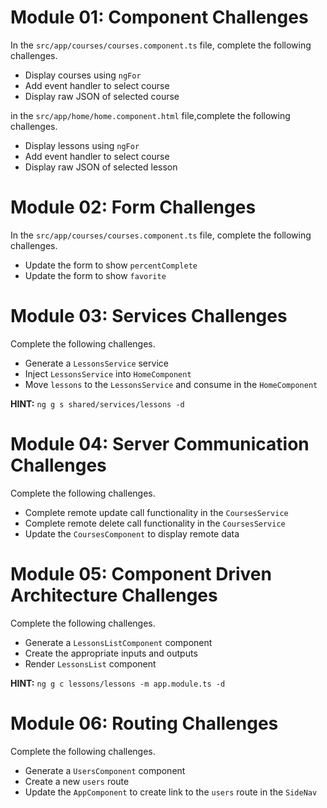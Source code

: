 
# Module 01: Component Challenges
In the `src/app/courses/courses.component.ts` file, complete the following challenges.
- Display courses using `ngFor`
- Add event handler to select course
- Display raw JSON of selected course

in the `src/app/home/home.component.html` file,complete the following challenges.
- Display lessons using `ngFor`
- Add event handler to select course
- Display raw JSON of selected lesson

# Module 02: Form Challenges
In the `src/app/courses/courses.component.ts` file, complete the following challenges.
- Update the form to show `percentComplete`
- Update the form to show `favorite`

# Module 03: Services Challenges
Complete the following challenges.
- Generate a `LessonsService` service
- Inject `LessonsService` into `HomeComponent`
- Move `lessons` to the `LessonsService` and consume in the `HomeComponent`

**HINT:** `ng g s shared/services/lessons -d`

# Module 04: Server Communication Challenges
Complete the following challenges.
- Complete remote update call functionality in the `CoursesService`
- Complete remote delete call functionality in the `CoursesService`
- Update the `CoursesComponent` to display remote data

# Module 05: Component Driven Architecture Challenges
Complete the following challenges.
- Generate a `LessonsListComponent` component 
- Create the appropriate inputs and outputs
- Render `LessonsList` component

**HINT:** `ng g c lessons/lessons -m app.module.ts -d`

# Module 06: Routing Challenges
Complete the following challenges.
- Generate a `UsersComponent` component
- Create a new `users` route
- Update the `AppComponent` to create link to the `users` route in the `SideNav`
